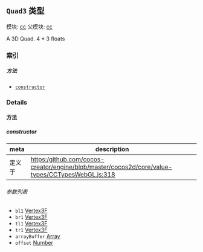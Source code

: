 ## `Quad3` 类型



模块: [cc](../modules/cc.md)
父模块: [cc](../modules/cc.md)


A 3D Quad. 4 * 3 floats


### 索引



##### 方法

  - [`constructor`](#constructor) 



### Details




<!-- Method Block -->
#### 方法


##### constructor



| meta | description |
|------|-------------|
| 定义于 | [https:/github.com/cocos-creator/engine/blob/master/cocos2d/core/value-types/CCTypesWebGL.js:318](https:/github.com/cocos-creator/engine/blob/master/cocos2d/core/value-types/CCTypesWebGL.js#L318) |

###### 参数列表
- `bl1` <a href="../classes/Vertex3F.html" class="crosslink">Vertex3F</a> 
- `br1` <a href="../classes/Vertex3F.html" class="crosslink">Vertex3F</a> 
- `tl1` <a href="../classes/Vertex3F.html" class="crosslink">Vertex3F</a> 
- `tr1` <a href="../classes/Vertex3F.html" class="crosslink">Vertex3F</a> 
- `arrayBuffer` <a href="https://developer.mozilla.org/en/JavaScript/Reference/Global_Objects/Array" class="crosslink external" target="_blank">Array</a> 
- `offset` <a href="https://developer.mozilla.org/en/JavaScript/Reference/Global_Objects/Number" class="crosslink external" target="_blank">Number</a> 



